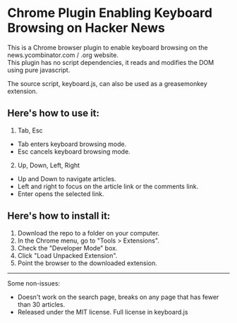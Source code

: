 Chrome Plugin Enabling Keyboard Browsing on Hacker News
=======================================================
This is a Chrome browser plugin to enable keyboard browsing on the news.ycombinator.com / .org website.  
This plugin has no script dependencies, it reads and modifies the DOM using pure javascript.  

The source script, keyboard.js, can also be used as a greasemonkey extension.

Here's how to use it:
---------------------
1. Tab, Esc
* Tab enters keyboard browsing mode.
* Esc cancels keyboard browsing mode.

2. Up, Down, Left, Right
* Up and Down to navigate articles.  
* Left and right to focus on the article link or the comments link.  
* Enter opens the selected link.

Here's how to install it:
-------------------------
1. Download the repo to a folder on your computer.
2. In the Chrome menu, go to "Tools > Extensions".
3. Check the "Developer Mode" box.
4. Click "Load Unpacked Extension".
5. Point the browser to the downloaded extension.


----------
Some non-issues:
* Doesn't work on the search page, breaks on any page that has fewer than 30 articles.  
* Released under the MIT license.  Full license in keyboard.js